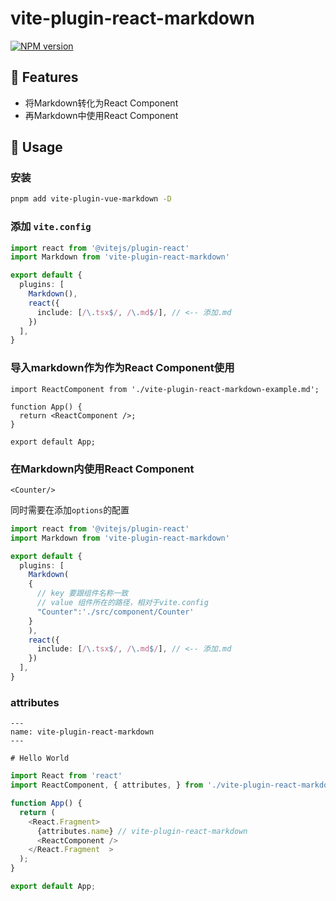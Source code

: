 # vite-plugin-react-markdown
[![NPM version](https://img.shields.io/npm/v/vite-plugin-react-markdown?color=a1b858)](https://www.npmjs.com/package/vite-plugin-react-markdown)

## 🚀 Features
- 将Markdown转化为React Component
- 再Markdown中使用React Component

## 🔧 Usage

### 安装
```bash
pnpm add vite-plugin-vue-markdown -D 
```
### 添加 `vite.config`
```ts
import react from '@vitejs/plugin-react'
import Markdown from 'vite-plugin-react-markdown'

export default {
  plugins: [
    Markdown(),
    react({
      include: [/\.tsx$/, /\.md$/], // <-- 添加.md
    })
  ],
}
```

### 导入markdown作为作为React Component使用
```react
import ReactComponent from './vite-plugin-react-markdown-example.md';

function App() {
  return <ReactComponent />;
}

export default App;
```


### 在Markdown内使用React Component

```react
<Counter/>
```

同时需要在添加`options`的配置

```ts {5,7}
import react from '@vitejs/plugin-react'
import Markdown from 'vite-plugin-react-markdown'

export default {
  plugins: [
    Markdown(
    {
      // key 要跟组件名称一致 
      // value 组件所在的路径，相对于vite.config
      "Counter":'./src/component/Counter'
    }
    ),
    react({
      include: [/\.tsx$/, /\.md$/], // <-- 添加.md
    })
  ],
}
```


### attributes


```
---
name: vite-plugin-react-markdown
---

# Hello World

```

```js
import React from 'react'
import ReactComponent, { attributes, } from './vite-plugin-react-markdown-example.md';

function App() {
  return (
    <React.Fragment>
      {attributes.name} // vite-plugin-react-markdown
      <ReactComponent />
    </React.Fragment  >
  );
}

export default App;


```
